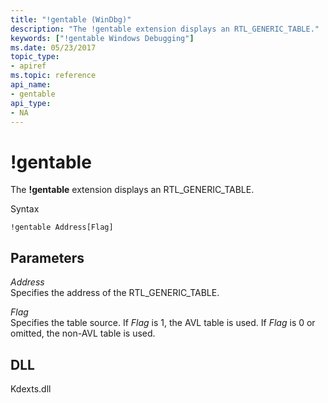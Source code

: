 ```yaml
---
title: "!gentable (WinDbg)"
description: "The !gentable extension displays an RTL_GENERIC_TABLE."
keywords: ["!gentable Windows Debugging"]
ms.date: 05/23/2017
topic_type:
- apiref
ms.topic: reference
api_name:
- gentable
api_type:
- NA
---
```


# !gentable

The **!gentable** extension displays an RTL\_GENERIC\_TABLE.

Syntax

```dbgcmd
!gentable Address[Flag]
```

## Parameters

<span id="_______Address______"></span><span id="_______address______"></span><span id="_______ADDRESS______"></span> *Address*   
Specifies the address of the RTL\_GENERIC\_TABLE.

<span id="_______Flag______"></span><span id="_______flag______"></span><span id="_______FLAG______"></span> *Flag*   
Specifies the table source. If *Flag* is 1, the AVL table is used. If *Flag* is 0 or omitted, the non-AVL table is used.

## DLL

Kdexts.dll
